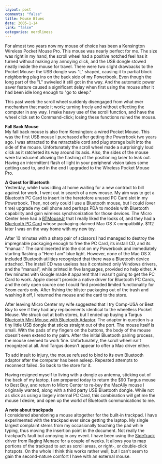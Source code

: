 ```yaml
--- 
layout: post
comments: "false"
title: Mouse Blues
date: 2005-1-14
link: "false"
categories: nerdliness
---
```

For almost two years now my mouse of choice has been a Kensington Wireless Pocket Mouse Pro. This mouse was nearly perfect for me. The size was right in my hand, the scroll wheel had a positive notched feel has it turned without making any annoying click, and the USB dongle stowed neatly inside the mouse for travel. There were two slight drawbacks to the Pocket Mouse: the USB dongle was "L" shaped, causing it to partial block neighboring plug ins on the back side of my Powerbook. Even though the long part of the "L" swiveled it still got in the way. And the automatic power saver feature caused a significant delay when first using the mouse after it had been idle long enough to "go to sleep."

This past week the scroll wheel suddenly disengaged from what ever mechanism that made it work; turning freely and without effecting the computer in any way. I make heavy use of the scroll function, and have the wheel click set to Command-click; losing these functions ruined the mouse.

<strong>Fall Back Mouse</strong><br />
My fall back mouse is also from Kensington: a wired Pocket Mouse. This was the first USB mouse I purchased after getting the Powerbook two years ago. I was attracted to the retractable cord and plug storage built into the side of the mouse. Unfortunately the scroll wheel made a surprisingly loud click as it ratcheted its way around its axis. Also, the sides of the mouse were translucent allowing the flashing of the positioning laser to leak out. Having an intermittent flash of light in your peripheral vision takes some getting used to, and in the end I upgraded to the Wireless Pocket Mouse Pro.

<strong>A Quest for Bluetooth</strong><br />
Yesterday, while I was idling at home waiting for a new contract to bill against for work, I went out in search of a new mouse. My aim was to get a Bluetooth PC Card to insert in the heretofore unused PC Card slot in my Powerbook. Then, not only could I use a Bluetooth mouse, but I could (over time) upgrade my cell phone and perhaps PDA to models with Bluetooth capability and gain wireless synchronization for those devices. The Micro Center here had a <a href="http://macally.com/spec/usb/input_device/btmini.html" title="BTMouseJr">BTMouseJr</a> that I really liked the looks of, and they had a <a href="http://zoom.com/products/bluetooth_overview.html" title="Bluetooth PC Card">Bluetooth PC Card</a> whose packaging claimed Mac OS X compatibility. $112 later I was on the way home with my new toy.

After 10 minutes with a sharp pair of scissors I had managed to destroy the impregnable packaging enough to free the PC Card, its install CD, and its "manual." The card inserted into the slot on my Powerbook and immediately starting flashing a "Here I am" blue light. However, none of the Mac OS X included Bluetooth utilities recognized that there was a Bluetooth device attached. The install CD was useless has it contained only Windows drivers, and the "manual", while printed in five languages, provided no help either.  A few minutes with Google made it apparent that I wasn't going to get the PC Card to work. Apple doesn't provide a native driver for Bluetooth PC Cards, and the only open source one I could find provided limited functionality for 3com cards only. After fishing the blister packaging out of the trash and washing it off, I returned the mouse and the card to the store.

After leaving Micro Center my wife suggested that I try Comp-USA or Best Buy to see if they had any replacements identical to the wheelless Pocket Mouse. We struck out at both stores, but I ended up buying a Targus <a href="http://www.targus.com/us/product_details.asp?sku=AMB01US" title="Bluetooth Mini Mouse with Bluetooth Adaptor">Bluetooth Mini Mouse with Bluetooth Adaptor</a>. The adaptor in question is a tiny little USB dongle that sticks straight out of the port. The mouse itself is small. With the pads of my fingers on the buttons, the body of the mouse doesn't even extend to my palm. After the initial Bluetooth pairing process, the mouse seemed to work fine. Unfortunately, the scroll wheel isn't recognized at all. And Targus doesn't appear to offer a Mac driver either.

To add insult to injury, the mouse refused to bind to its own Bluetooth adaptor after the computer has been asleep. Repeated attempts to reconnect failed. So back to the store for it.

Having resigned myself to living with a dongle as antenna, sticking out of the back of my laptop, I am prepared today to return the $90 Targus mouse to Best Buy, and return to Micro Center to re-buy the MacAlly mouse I originally wanted, along with a third party USB Bluetooth dongle. While not as slick as using a largely internal PC Card, this combination will get me the mouse I desire, and open up the world of Bluetooth communications to me.

<strong>A note about trackpads</strong><br />
I considered abandoning a mouse altogether for the built-in trackpad. I have experimented with the trackpad ever since getting the laptop. My single largest complaint stems from my occasionally touching the pad while typing, thus moving the insertion point in the document. Not really the trackpad's fault but annoying in any event. I have been using the <a href="http://www.ragingmenace.com/software/sidetrack/FAQ.html" title="SideTrack">SideTrack</a> driver from Raging Menace for a couple of weeks. It allows you to map portions of the trackpad to act as scroll areas, or right-, or double-click hotspots. On the whole I think this works rather well, but I can't seem to gain the second-nature comfort I have with an external mouse.
